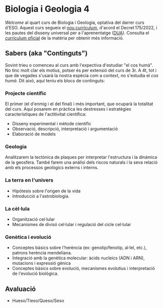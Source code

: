 # Biologia i Geologia 4

*Welcome* al quart curs de Biologia i Geologia, optativa del darrer curs d'ESO. Aquest curs segueix el [nou currículum](https://projectes.xtec.cat/nou-curriculum/educacio-basica/decret-educacio-basica/), d'acord el Decret 175/2022, i les pautes del disseny universal per a l'aprenentatge ([DUA](https://projectes.xtec.cat/educacioinclusiva/categoria/recursos/dua/)). Consulta el [currículum oficial](https://github.com/lveygonz/biogeo4/blob/main/OFFICIALCURRICULUM.pdf) de la matèria per obtenir més informació. 

## Sabers (aka "Continguts")
Sovint trieu o comenceu al curs amb l'expectiva d'estudiar "el cos humà". No tinc molt clar els motius, potser és per extensió del curs de 3r. A 4t, tot i que de vegades s'usarà la nostra espècia com a context, no s'estudia el *cos humà*. Dit això, aquí teniu els blocs de continguts:

### Projecte científic
El primer (el d'enmig i el del final) i més important, que ocuparà la totalitat del curs. Aquí posarem en pràctica les destresses i estratègies característiques de l'actitivitat científica:
- Disseny experimental i mètode científic
- Observació, descripció, interpretació i argumentació
- Elaboració de models

### Geologia
Analitzarem la tectònica de plaques per interpretar l'estructura i la dinàmica de la geosfera. També farem una anàlisi dels riscos naturals i la seva relació amb els processos geològics externs i interns.

### La terra en l'univers
- Hipòtesis sobre l'origen de la vida
- Introducció a l'astrobiologia.

### La cèl·lula
- Organització cel·lular
- Mecanismes de divisó cel·lular i regulació del cicle cel·lular

### Genètica i evolució
- Conceptes bàsics sobre l'herència (ex: genotip/fenotip, al·lel, etc.), patrons herència mendeliana.
- Integració amb la genètica molecular: àcids nucleics (ADN i ARN), mutacions i expressió gènica
- Conceptes bàsics sobre evolució, mecanismes evolutius i interpretació de l'evolució biològica.


## Avaluació
- Hueso/Tieso/Queso/Seso
